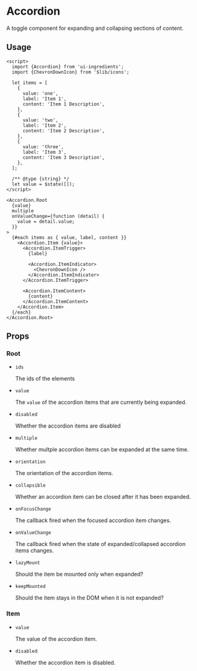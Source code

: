# Accordion

A toggle component for expanding and collapsing sections of content.

## Usage

```svelte
<script>
  import {Accordion} from 'ui-ingredients';
  import {ChevronDownIcon} from '$lib/icons';

  let items = [
    {
      value: 'one',
      label: 'Item 1',
      content: 'Item 1 Description',
    },
    {
      value: 'two',
      label: 'Item 2',
      content: 'Item 2 Description',
    },
    {
      value: 'three',
      label: 'Item 3',
      content: 'Item 3 Description',
    },
  ];

  /** @type {string} */
  let value = $state([]);
</script>

<Accordion.Root
  {value}
  multiple
  onValueChange={function (detail) {
    value = detail.value;
  }}
>
  {#each items as { value, label, content }}
    <Accordion.Item {value}>
      <Accordion.ItemTrigger>
        {label}

        <Accordion.ItemIndicator>
          <ChevronDownIcon />
        </Accordion.ItemIndicator>
      </Accordion.ItemTrigger>

      <Accordion.ItemContent>
        {content}
      </Accordion.ItemContent>
    </Accordion.Item>
  {/each}
</Accordion.Root>
```

## Props

### Root

- `ids`

  The ids of the elements

- `value`

  The `value` of the accordion items that are currently being expanded.

- `disabled`

  Whether the accordion items are disabled

- `multiple`

  Whether multple accordion items can be expanded at the same time.

- `orientation`

  The orientation of the accordion items.

- `collapsible`

  Whether an accordion item can be closed after it has been expanded.

- `onFocusChange`

  The callback fired when the focused accordion item changes.

- `onValueChange`

  The callback fired when the state of expanded/collapsed accordion items changes.

- `lazyMount`

  Should the item be mounted only when expanded?

- `keepMounted`

  Should the item stays in the DOM when it is not expanded?

### Item

- `value`

  The value of the accordion item.

- `disabled`

  Whether the accordion item is disabled.
